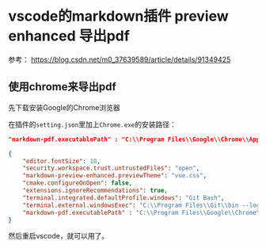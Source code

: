 # vscode的markdown插件 preview enhanced 导出pdf

参考：
https://blog.csdn.net/m0_37639589/article/details/91349425

## 使用chrome来导出pdf

先下载安装Google的Chrome浏览器

在插件的`setting.json`里加上`Chrome.exe`的安装路径：

```json
"markdown-pdf.executablePath" : "C:\\Program Files\\Google\\Chrome\\Application"
```

```json
{
    "editor.fontSize": 18,
    "security.workspace.trust.untrustedFiles": "open",
    "markdown-preview-enhanced.previewTheme": "vue.css",
    "cmake.configureOnOpen": false,
    "extensions.ignoreRecommendations": true,
    "terminal.integrated.defaultProfile.windows": "Git Bash",
    "terminal.external.windowsExec": "C:\\Program Files\\Git\\bin --login",
    "markdown-pdf.executablePath" : "C:\\Program Files\\Google\\Chrome\\Application"
}
```

然后重启vscode，就可以用了。
